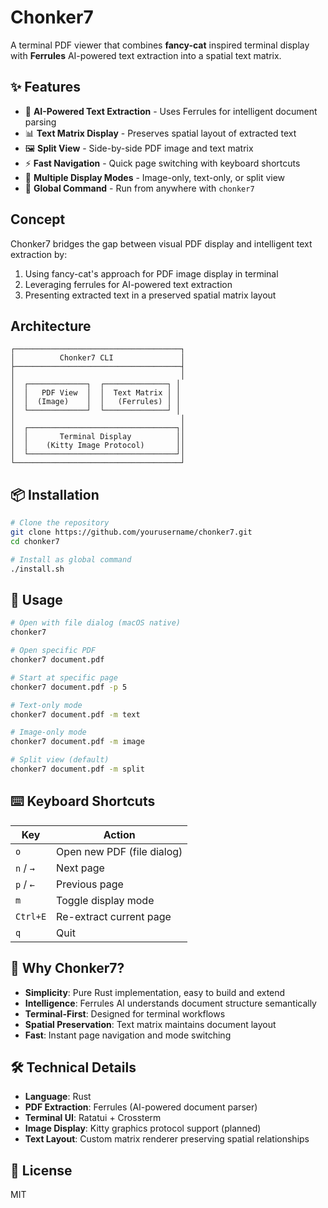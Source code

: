 # Chonker7

A terminal PDF viewer that combines **fancy-cat** inspired terminal display with **Ferrules** AI-powered text extraction into a spatial text matrix.

## ✨ Features

- 🤖 **AI-Powered Text Extraction** - Uses Ferrules for intelligent document parsing
- 📊 **Text Matrix Display** - Preserves spatial layout of extracted text
- 🖼️ **Split View** - Side-by-side PDF image and text matrix
- ⚡ **Fast Navigation** - Quick page switching with keyboard shortcuts
- 🔄 **Multiple Display Modes** - Image-only, text-only, or split view
- 🚀 **Global Command** - Run from anywhere with `chonker7`

## Concept

Chonker7 bridges the gap between visual PDF display and intelligent text extraction by:
1. Using fancy-cat's approach for PDF image display in terminal
2. Leveraging ferrules for AI-powered text extraction
3. Presenting extracted text in a preserved spatial matrix layout

## Architecture

```
┌─────────────────────────────────────┐
│          Chonker7 CLI               │
├─────────────────────────────────────┤
│                                     │
│  ┌─────────────┐  ┌──────────────┐ │
│  │   PDF View  │  │  Text Matrix │ │
│  │  (Image)    │  │   (Ferrules) │ │
│  └─────────────┘  └──────────────┘ │
│                                     │
│  ┌─────────────────────────────────┐│
│  │       Terminal Display          ││
│  │    (Kitty Image Protocol)       ││
│  └─────────────────────────────────┘│
└─────────────────────────────────────┘
```

## 📦 Installation

```bash
# Clone the repository
git clone https://github.com/yourusername/chonker7.git
cd chonker7

# Install as global command
./install.sh
```

## 🚀 Usage

```bash
# Open with file dialog (macOS native)
chonker7

# Open specific PDF
chonker7 document.pdf

# Start at specific page
chonker7 document.pdf -p 5

# Text-only mode
chonker7 document.pdf -m text

# Image-only mode  
chonker7 document.pdf -m image

# Split view (default)
chonker7 document.pdf -m split
```

## ⌨️ Keyboard Shortcuts

| Key | Action |
|-----|--------|
| `o` | Open new PDF (file dialog) |
| `n` / `→` | Next page |
| `p` / `←` | Previous page |
| `m` | Toggle display mode |
| `Ctrl+E` | Re-extract current page |
| `q` | Quit |

## 🎯 Why Chonker7?

- **Simplicity**: Pure Rust implementation, easy to build and extend
- **Intelligence**: Ferrules AI understands document structure semantically
- **Terminal-First**: Designed for terminal workflows
- **Spatial Preservation**: Text matrix maintains document layout
- **Fast**: Instant page navigation and mode switching

## 🛠️ Technical Details

- **Language**: Rust
- **PDF Extraction**: Ferrules (AI-powered document parser)
- **Terminal UI**: Ratatui + Crossterm
- **Image Display**: Kitty graphics protocol support (planned)
- **Text Layout**: Custom matrix renderer preserving spatial relationships

## 📝 License

MIT